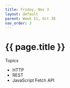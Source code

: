 ```yaml
---
title: Friday, Nov 3
layout: default
parent: Week 11, Oct 30
nav_order: 3
---
```


# {{ page.title }}

Topics

- HTTP
- REST
- JavaScript Fetch API
